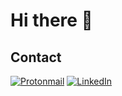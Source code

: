 # Hi there 👋

## Contact
[![Protonmail](https://img.shields.io/badge/ProtonMail-8B89CC?style=flat&logo=protonmail&logoColor=white)](mailto:dtclifton@pm.me)
[![LinkedIn](https://img.shields.io/badge/linkedin-%230077B5.svg?style=flat&logo=linkedin&logoColor=white)](https://www.linkedin.com/in/dtclifton)




<!--
**dtc-tech/dtc-tech** is a ✨ _special_ ✨ repository because its `README.md` (this file) appears on your GitHub profile.

Here are some ideas to get you started:

- 🔭 I’m currently working on ...
- 🌱 I’m currently learning ...
- 👯 I’m looking to collaborate on ...
- 🤔 I’m looking for help with ...
- 💬 Ask me about ...
- 📫 How to reach me: ...
- 😄 Pronouns: ...
- ⚡ Fun fact: ...
-->
